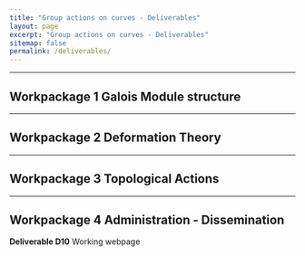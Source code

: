 ```yaml
---
title: "Group actions on curves - Deliverables"
layout: page
excerpt: "Group actions on curves - Deliverables"
sitemap: false
permalink: /deliverables/
---
```






* * *

## Workpackage 1 Galois Module structure



***

## Workpackage 2 Deformation Theory

***

## Workpackage 3 Topological Actions

***

## Workpackage 4 Administration - Dissemination

**Deliverable D10** Working webpage
